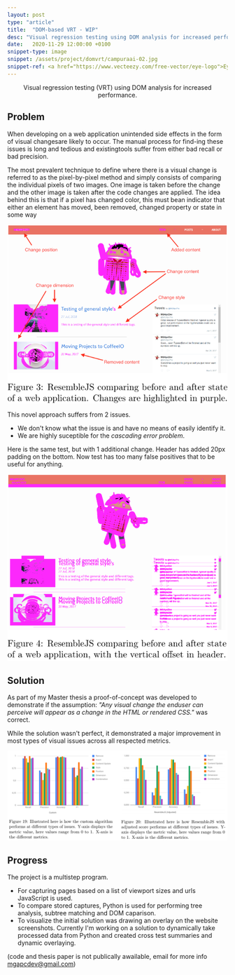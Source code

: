 ```yaml
---
layout: post
type: "article"
title:  "DOM-based VRT - WIP"
desc: "Visual regression testing using DOM analysis for increased performance."
date:   2020-11-29 12:00:00 +0100
snippet-type: image
snippet: /assets/project/domvrt/campuraai-02.jpg
snippet-ref: <a href="https://www.vecteezy.com/free-vector/eye-logo">Eye Logo Vectors by Vecteezy</a>
---
```

<p align="center">
Visual regression testing (VRT) using DOM analysis for increased performance.
</p>

## Problem
When developing on a web application unintended side effects in the form of visual changesare likely to occur.
The manual process for find-ing these issues is long and tedious and existingtools suffer from either bad recall or bad precision.

The most prevalent technique to define where there is a visual change is referred to as the pixel-by-pixel method and simply consists of comparing the individual pixels of two images. One image is taken before the change and the other image is taken after the code changes are applied. The idea behind this is that if a pixel has changed color, this must bean indicator that either an element has moved, been removed, changed property or state in some way
<p align="center">
<img src="/assets/project/domvrt/Screenshot 2020-11-29 at 22.31.25.png">
</p>

This novel approach suffers from 2 issues.
- We don't know what the issue is and have no means of easily identify it.
- We are highly suceptible for the <i>cascading error problem</i>.

Here is the same test, but with 1 additional change. Header has added 20px padding on the bottom.
Now test has too many false positives that to be useful for anything.

<p align="center">
<img src="/assets/project/domvrt/Screenshot 2020-11-29 at 22.31.32.png">
</p>

## Solution

As part of my Master thesis a proof-of-concept was developed to demonstrate if the assumption:
<i>"Any visual change the enduser can perceive will appear as a change in the HTML or rendered CSS."</i> was correct.

While the solution wasn't perfect, it demonstrated a major improvement in most types of visual issues across all respected metrics.


<p align="center">
<img src="/assets/project/domvrt/Screenshot 2020-11-29 at 22.56.41.png">
</p>


## Progress

The project is a multistep program.
- For capturing pages based on a list of viewport sizes and urls JavaScript is used.
- To compare stored captures, Python is used for performing tree analysis, subtree matching and DOM caparison.
- To visualize the initial solution was drawing an overlay on the website screenshots. Currently I'm working on a solution to dynamically take processed data from Python and created cross test summaries and dynamic overlaying.

(code and thesis paper is not publically awailable, email for more info <a href="mailto:mgapcdev@gmail.com">mgapcdev@gmail.com</a>)


